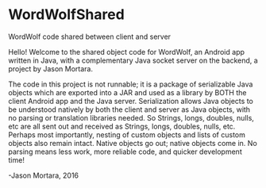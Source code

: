 # WordWolfShared
WordWolf code shared between client and server

Hello! Welcome to the shared object code for WordWolf, an Android app written in Java, with a complementary Java socket server on the backend, a project by Jason Mortara.

The code in this project is not runnable; it is a package of serializable Java objects which are exported into a JAR and used as a library by BOTH the client Android app and the Java server. Serialization allows Java objects to be understood natively by both the client and server as Java objects, with no parsing or translation libraries needed. So Strings, longs, doubles, nulls, etc are all sent out and received as Strings, longs, doubles, nulls, etc. Perhaps most importantly, nesting of custom objects and lists of custom objects also remain intact. Native objects go out; native objects come in. No parsing means less work, more reliable code, and quicker development time!

-Jason Mortara, 2016

